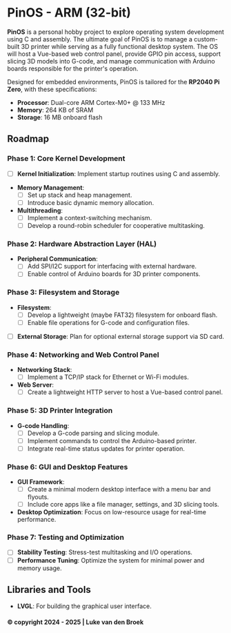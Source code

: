 # PinOS - ARM (32-bit)

**PinOS** is a personal hobby project to explore operating system development using C and assembly. The ultimate goal of PinOS is to manage a custom-built 3D printer while serving as a fully functional desktop system. The OS will host a Vue-based web control panel, provide GPIO pin access, support slicing 3D models into G-code, and manage communication with Arduino boards responsible for the printer's operation.  

Designed for embedded environments, PinOS is tailored for the **RP2040 Pi Zero**, with these specifications:  

- **Processor**: Dual-core ARM Cortex-M0+ @ 133 MHz  
- **Memory**: 264 KB of SRAM
- **Storage**: 16 MB onboard flash  

## Roadmap

### Phase 1: Core Kernel Development
- [ ] **Kernel Initialization**: Implement startup routines using C and assembly.  
- **Memory Management**:  
  - [ ] Set up stack and heap management.  
  - [ ] Introduce basic dynamic memory allocation.  
- **Multithreading**:  
  - [ ] Implement a context-switching mechanism.  
  - [ ] Develop a round-robin scheduler for cooperative multitasking.  

### Phase 2: Hardware Abstraction Layer (HAL)
- **Peripheral Communication**:  
  - [ ] Add SPI/I2C support for interfacing with external hardware.  
  - [ ] Enable control of Arduino boards for 3D printer components.  

### Phase 3: Filesystem and Storage
- **Filesystem**:  
  - [ ] Develop a lightweight (maybe FAT32) filesystem for onboard flash.  
  - [ ] Enable file operations for G-code and configuration files.  
- [ ] **External Storage**: Plan for optional external storage support via SD card.  

### Phase 4: Networking and Web Control Panel
- **Networking Stack**:  
  - [ ] Implement a TCP/IP stack for Ethernet or Wi-Fi modules.  
- **Web Server**:  
  - [ ] Create a lightweight HTTP server to host a Vue-based control panel.   

### Phase 5: 3D Printer Integration
- **G-code Handling**:  
  - [ ] Develop a G-code parsing and slicing module.  
  - [ ] Implement commands to control the Arduino-based printer.  
  - [ ] Integrate real-time status updates for printer operation.  

### Phase 6: GUI and Desktop Features
- **GUI Framework**:  
  - [ ] Create a minimal modern desktop interface with a menu bar and flyouts.  
  - [ ] Include core apps like a file manager, settings, and 3D slicing tools.  
- **Desktop Optimization**: Focus on low-resource usage for real-time performance.  

### Phase 7: Testing and Optimization
- [ ] **Stability Testing**: Stress-test multitasking and I/O operations.  
- [ ] **Performance Tuning**: Optimize the system for minimal power and memory usage.   

## Libraries and Tools
- **LVGL**: For building the graphical user interface.

#### © copyright 2024 - 2025 | Luke van den Broek
